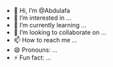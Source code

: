 - 👋 Hi, I’m @Abdulafa
- 👀 I’m interested in ...
- 🌱 I’m currently learning ...
- 💞️ I’m looking to collaborate on ...
- 📫 How to reach me ...
- 😄 Pronouns: ...
- ⚡ Fun fact: ...

<!---
Abdulafa/Abdulafa is a ✨ special ✨ repository because its `README.md` (this file) appears on your GitHub profile.
You can click the Preview link to take a look at your changes.
--->
